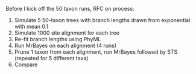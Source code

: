 Before I kick off the 50 taxon runs, RFC on process:

1. Simulate 5 50-taxon trees with branch lengths drawn from exponential with mean 0.1
2. Simulate 1000 site alignment for each tree
3. Re-fit branch lengths using PhyML
4. Run MrBayes on each alignment (4 runs)
5. Prune 1 taxon from each alignment, run MrBayes followed by STS (repeated for 5 different taxa)
6. Compare
